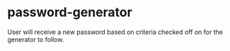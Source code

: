 # password-generator
User will receive a new password based on criteria checked off on for the generator to follow.

